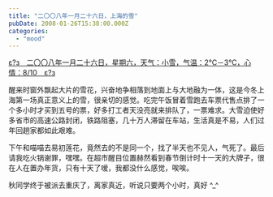 ```yaml
---
title: "二〇〇八年一月二十六日，上海的雪"
pubDate: 2008-01-26T15:38:00.000Z
categories: 
  - "mood"
---
```


[ε?з　二〇〇八年一月二十六日，星期六，天气：小雪，气温：2℃－3℃，心情：8/10　ε?з](https://www.liuweinan.com)

  

醒来时窗外飘起大片的雪花，兴奋地争相落到地面上与大地融为一体，这是今冬上海第一场真正意义上的雪，很亲切的感觉。吃完午饭冒着雪跑去车票代售点排了一个多小时才买到五号的票，好多打工者天没亮就来排队了，一票难求。大雪迫使好多省市的高速公路封闭，铁路阻塞，几十万人滞留在车站，生活真是不易，人们过年回趟家都如此艰难。

下午和喵喵去易初莲花，竟然去的不是同一个，找了半天也不见人，气死了。最后请我吃火锅谢罪，嘿嘿。在超市醒目位置赫然看到春节倒计时十一天的大牌子，很在人在置办年货，只有十天了嗳，我都没什么感觉，唉唉。

秋同学终于被派去重庆了，离家真近，听说只要两个小时，真好 ^\_^
